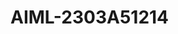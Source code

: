 # AIML-2303A51214
[lab 1]:https://github.com/2303A51214/AIML-2303A51214/blob/main/Untitled0.ipynb

[Lab 2 A*]:https://github.com/2303A51214/AIML-2303A51214/blob/main/Untitled1.ipynb
[lab 3 ]:https://github.com/2303A51214/AIML-2303A51214/blob/main/Untitled3.ipynb
[lab 5]:https://github.com/2303A51214/AIML-2303A51214/blob/main/Untitled3.ipynb
